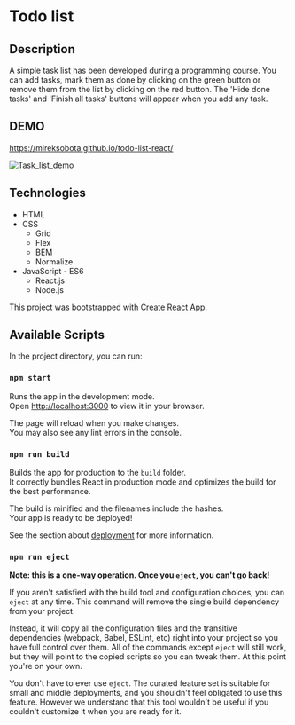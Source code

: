 # Todo list

## Description

A simple task list has been developed during a programming course. 
You can add tasks, mark them as done by clicking on the green button or remove them from the list by clicking on the red button.
The 'Hide done tasks' and 'Finish all tasks' buttons will appear when you add any task.

## DEMO
https://mireksobota.github.io/todo-list-react/

![Task_list_demo](https://github.com/MirekSobota/todo-list-react/blob/main/public/Task_list_demo.gif)



## Technologies
- HTML
- CSS 
    - Grid
    - Flex
    - BEM
    - Normalize
- JavaScript - ES6 
    - React.js
    - Node.js    

This project was bootstrapped with [Create React App](https://github.com/facebook/create-react-app).

## Available Scripts

In the project directory, you can run:

### `npm start`

Runs the app in the development mode.\
Open [http://localhost:3000](http://localhost:3000) to view it in your browser.

The page will reload when you make changes.\
You may also see any lint errors in the console.

### `npm run build`

Builds the app for production to the `build` folder.\
It correctly bundles React in production mode and optimizes the build for the best performance.

The build is minified and the filenames include the hashes.\
Your app is ready to be deployed!

See the section about [deployment](https://facebook.github.io/create-react-app/docs/deployment) for more information.

### `npm run eject`

**Note: this is a one-way operation. Once you `eject`, you can't go back!**

If you aren't satisfied with the build tool and configuration choices, you can `eject` at any time. This command will remove the single build dependency from your project.

Instead, it will copy all the configuration files and the transitive dependencies (webpack, Babel, ESLint, etc) right into your project so you have full control over them. All of the commands except `eject` will still work, but they will point to the copied scripts so you can tweak them. At this point you're on your own.

You don't have to ever use `eject`. The curated feature set is suitable for small and middle deployments, and you shouldn't feel obligated to use this feature. However we understand that this tool wouldn't be useful if you couldn't customize it when you are ready for it.

